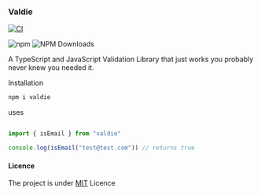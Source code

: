 ### Valdie
[![CI](https://github.com/Rwanda-Coding-Academy/Valdie/actions/workflows/superlinter.yml/badge.svg)](https://github.com/Rwanda-Coding-Academy/Valdie/actions/workflows/superlinter.yml)

![npm](https://img.shields.io/npm/v/valdie.svg?style=flat-square)
![NPM Downloads](https://img.shields.io/npm/dw/valdie?style=flat-square)


A TypeScript and JavaScript Validation Library that just works you probably never knew you needed it.


Installation

```bash
npm i valdie
```


uses

```javascript

import { isEmail } from "valdie"

console.log(isEmail("test@test.com")) // returns true
```

#### Licence

The project is under [MIT](https://github.com/Rwanda-Coding-Academy/Valdie/edit/main/README.md) Licence
